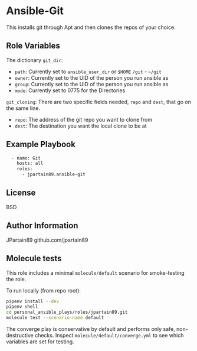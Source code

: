 Ansible-Git
=========

This installs git through Apt and then clones the repos of your choice.

Role Variables
--------------

The dictionary `git_dir`:
  - `path`: Currently set to `ansible_user_dir` or `$HOME` `/git` - `~/git`
  - `owner`: Currently set to the UID of the person you run ansible as
  - `group`: Currently set to the UID of the person you run ansible as
  - `mode`: Currently set to 0775 for the Directories

`git_cloning`: There are two specific fields needed, `repo` and `dest`, that go on the same line.
  - `repo`: The address of the git repo you want to clone from
  - `dest`: The destination you want the local clone to be at

Example Playbook
----------------

```bash
  - name: Git
    hosts: all
    roles:
      - jpartain89.ansible-git
```

License
-------

BSD

Author Information
------------------

JPartain89
github.com/jpartain89

Molecule tests
---------------

This role includes a minimal `molecule/default` scenario for smoke-testing the role.

To run locally (from repo root):

```bash
pipenv install --dev
pipenv shell
cd personal_ansible_plays/roles/jpartain89.git
molecule test --scenario-name default
```

The converge play is conservative by default and performs only safe, non-destructive checks. Inspect `molecule/default/converge.yml` to see which variables are set for testing.
